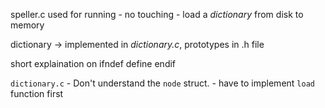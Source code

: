 speller.c used for running - no touching - load a _dictionary_ from disk to memory

dictionary -> implemented in _dictionary.c_, prototypes in .h file

short explaination on ifndef define endif

`dictionary.c`
    - Don't understand the `node` struct.
    - have to implement `load` function first